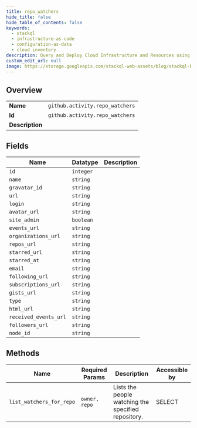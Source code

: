 ```yaml
---
title: repo_watchers
hide_title: false
hide_table_of_contents: false
keywords:
  - stackql
  - infrastructure-as-code
  - configuration-as-data
  - cloud inventory
description: Query and Deploy Cloud Infrastructure and Resources using SQL
custom_edit_url: null
image: https://storage.googleapis.com/stackql-web-assets/blog/stackql-blog-post-featured-image.png
---
```

  
    

## Overview
<table><tbody>
<tr><td><b>Name</b></td><td><code>github.activity.repo_watchers</code></td></tr>
<tr><td><b>Id</b></td><td><code>github.activity.repo_watchers</code></td></tr>
<tr><td><b>Description</b></td><td></td></tr>
</tbody></table>

## Fields
| Name | Datatype | Description |
| ---- | -------- | ----------- |
| `id` | `integer` |  |
| `name` | `string` |  |
| `gravatar_id` | `string` |  |
| `url` | `string` |  |
| `login` | `string` |  |
| `avatar_url` | `string` |  |
| `site_admin` | `boolean` |  |
| `events_url` | `string` |  |
| `organizations_url` | `string` |  |
| `repos_url` | `string` |  |
| `starred_url` | `string` |  |
| `starred_at` | `string` |  |
| `email` | `string` |  |
| `following_url` | `string` |  |
| `subscriptions_url` | `string` |  |
| `gists_url` | `string` |  |
| `type` | `string` |  |
| `html_url` | `string` |  |
| `received_events_url` | `string` |  |
| `followers_url` | `string` |  |
| `node_id` | `string` |  |
## Methods
| Name | Required Params | Description | Accessible by |
| ---- | --------------- | ----------- | ------------- |
| `list_watchers_for_repo` | `owner, repo` | Lists the people watching the specified repository. | SELECT |
